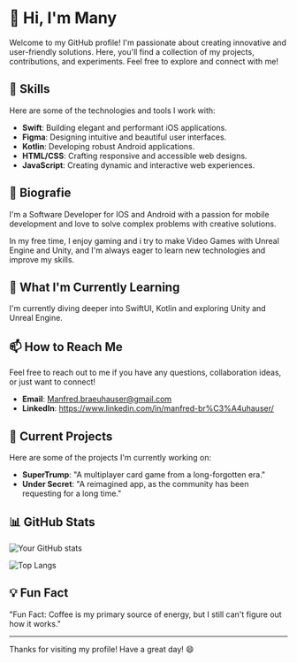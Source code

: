 # 👋 Hi, I'm Many

Welcome to my GitHub profile! I'm passionate about creating innovative and user-friendly solutions. Here, you'll find a collection of my projects, contributions, and experiments. Feel free to explore and connect with me!

## 🚀 Skills

Here are some of the technologies and tools I work with:

- **Swift**: Building elegant and performant iOS applications.
- **Figma**: Designing intuitive and beautiful user interfaces.
- **Kotlin**: Developing robust Android applications.
- **HTML/CSS**: Crafting responsive and accessible web designs.
- **JavaScript**: Creating dynamic and interactive web experiences.

## 📖 Biografie

I'm a Software Developer for IOS and Android with a passion for mobile development and love to solve complex problems with creative solutions.

In my free time, I enjoy gaming and i try to make Video Games with Unreal Engine and Unity, and I'm always eager to learn new technologies and improve my skills.

## 🌱 What I'm Currently Learning

I'm currently diving deeper into SwiftUI, Kotlin and exploring Unity and Unreal Engine.

## 📫 How to Reach Me

Feel free to reach out to me if you have any questions, collaboration ideas, or just want to connect!

- **Email**: Manfred.braeuhauser@gmail.com
- **LinkedIn**: https://www.linkedin.com/in/manfred-br%C3%A4uhauser/


## 🔭 Current Projects

Here are some of the projects I'm currently working on:

- **SuperTrump**: "A multiplayer card game from a long-forgotten era."
- **Under Secret**: "A reimagined app, as the community has been requesting for a long time."

## 📊 GitHub Stats

![Your GitHub stats](https://github-readme-stats.vercel.app/api?username=DeinGitHubUsername&show_icons=true&theme=radical)

![Top Langs](https://github-readme-stats.vercel.app/api/top-langs/?username=DeinGitHubUsername&layout=compact&theme=radical)

## 💡 Fun Fact

"Fun Fact: Coffee is my primary source of energy, but I still can't figure out how it works."

---

Thanks for visiting my profile! Have a great day! 😄

